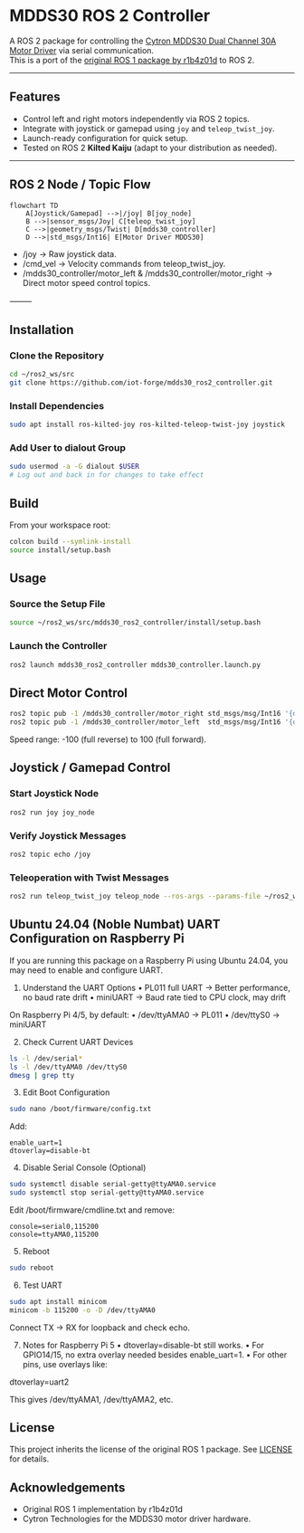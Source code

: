 # MDDS30 ROS 2 Controller

A ROS 2 package for controlling the [Cytron MDDS30 Dual Channel 30A Motor Driver](https://www.cytron.io/p-mdds30) via serial communication.  
This is a port of the [original ROS 1 package by r1b4z01d](https://github.com/r1b4z01d/MDDS30-ROS-Controller) to ROS 2.

---

## Features

- Control left and right motors independently via ROS 2 topics.
- Integrate with joystick or gamepad using `joy` and `teleop_twist_joy`.
- Launch-ready configuration for quick setup.
- Tested on ROS 2 **Kilted Kaiju** (adapt to your distribution as needed).

---

## ROS 2 Node / Topic Flow

```mermaid
flowchart TD
    A[Joystick/Gamepad] -->|/joy| B[joy_node]
    B -->|sensor_msgs/Joy| C[teleop_twist_joy]
    C -->|geometry_msgs/Twist| D[mdds30_controller]
    D -->|std_msgs/Int16| E[Motor Driver MDDS30]
```

- /joy → Raw joystick data.
- /cmd_vel → Velocity commands from teleop_twist_joy.
- /mdds30_controller/motor_left & /mdds30_controller/motor_right → Direct motor speed control topics.

⸻

## Installation

### Clone the Repository

```bash
cd ~/ros2_ws/src
git clone https://github.com/iot-forge/mdds30_ros2_controller.git
```
### Install Dependencies

```bash
sudo apt install ros-kilted-joy ros-kilted-teleop-twist-joy joystick
```
### Add User to dialout Group

```bash
sudo usermod -a -G dialout $USER
# Log out and back in for changes to take effect
```

## Build

From your workspace root:
```bash
colcon build --symlink-install
source install/setup.bash
```

## Usage

### Source the Setup File

```bash
source ~/ros2_ws/src/mdds30_ros2_controller/install/setup.bash
```

### Launch the Controller

```bash
ros2 launch mdds30_ros2_controller mdds30_controller.launch.py
```

## Direct Motor Control

```bash
ros2 topic pub -1 /mdds30_controller/motor_right std_msgs/msg/Int16 '{data: 50}'
ros2 topic pub -1 /mdds30_controller/motor_left  std_msgs/msg/Int16 '{data: 50}'
```
Speed range: -100 (full reverse) to 100 (full forward).


## Joystick / Gamepad Control

### Start Joystick Node

```bash
ros2 run joy joy_node
```
### Verify Joystick Messages

```bash
ros2 topic echo /joy
```

### Teleoperation with Twist Messages

```bash
ros2 run teleop_twist_joy teleop_node --ros-args --params-file ~/ros2_ws/src/mdds30_ros2_controller/config/teleop.yaml
```

## Ubuntu 24.04 (Noble Numbat) UART Configuration on Raspberry Pi

If you are running this package on a Raspberry Pi using Ubuntu 24.04, you may need to enable and configure UART.

1. Understand the UART Options
	•	PL011 full UART → Better performance, no baud rate drift
	•	miniUART → Baud rate tied to CPU clock, may drift

On Raspberry Pi 4/5, by default:
	•	/dev/ttyAMA0 → PL011
	•	/dev/ttyS0 → miniUART

2. Check Current UART Devices

```bash
ls -l /dev/serial*
ls -l /dev/ttyAMA0 /dev/ttyS0
dmesg | grep tty
```
3. Edit Boot Configuration

```bash
sudo nano /boot/firmware/config.txt
```

Add:

```
enable_uart=1
dtoverlay=disable-bt
```
4. Disable Serial Console (Optional)

```bash
sudo systemctl disable serial-getty@ttyAMA0.service
sudo systemctl stop serial-getty@ttyAMA0.service
```

Edit /boot/firmware/cmdline.txt and remove:

```
console=serial0,115200
console=ttyAMA0,115200
```

5. Reboot

```bash
sudo reboot
```

6. Test UART

```bash
sudo apt install minicom
minicom -b 115200 -o -D /dev/ttyAMA0
```

Connect TX → RX for loopback and check echo.

7. Notes for Raspberry Pi 5
	•	dtoverlay=disable-bt still works.
	•	For GPIO14/15, no extra overlay needed besides enable_uart=1.
	•	For other pins, use overlays like:

dtoverlay=uart2

This gives /dev/ttyAMA1, /dev/ttyAMA2, etc.


## License

This project inherits the license of the original ROS 1 package. See [LICENSE](LICENSE) for details.

## Acknowledgements
- Original ROS 1 implementation by r1b4z01d
- Cytron Technologies for the MDDS30 motor driver hardware.

